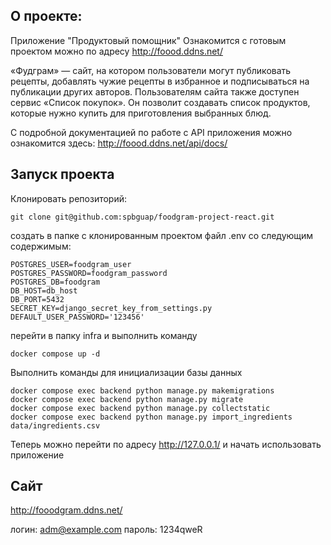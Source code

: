 ## О проекте:

Приложение "Продуктовый помощник"
Ознакомится с готовым проектом можно по адресу
http://foood.ddns.net/

«Фудграм» — сайт, на котором пользователи могут публиковать рецепты, добавлять
чужие рецепты в избранное и подписываться на публикации других авторов.
Пользователям сайта также доступен сервис «Список покупок».
Он позволит создавать список продуктов, которые нужно купить для приготовления
выбранных блюд.

С подробной документацией по работе с API приложения можно ознакомится здесь:
http://foood.ddns.net/api/docs/

## Запуск проекта

Клонировать репозиторий:

```
git clone git@github.com:spbguap/foodgram-project-react.git
```

создать в папке с клонированным проектом файл .env со следующим содержимым:

```
POSTGRES_USER=foodgram_user
POSTGRES_PASSWORD=foodgram_password
POSTGRES_DB=foodgram
DB_HOST=db_host
DB_PORT=5432
SECRET_KEY=django_secret_key_from_settings.py
DEFAULT_USER_PASSWORD='123456'
```

перейти в папку infra и выполнить команду

```
docker compose up -d
```

Выполнить команды для инициализации базы данных

```
docker compose exec backend python manage.py makemigrations
docker compose exec backend python manage.py migrate
docker compose exec backend python manage.py collectstatic
docker compose exec backend python manage.py import_ingredients data/ingredients.csv
```

Теперь можно перейти по адресу
http://127.0.0.1/
и начать использовать приложение

## Cайт

http://fooodgram.ddns.net/

логин: adm@example.com
пароль: 1234qweR
